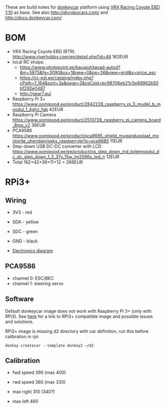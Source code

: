 These are build notes for [donkeycar](http://www.donkeycar.com/) platform using [VRX Racing Coyote EBD 1:10](http://www.riverhobby.com/en/detail.php?id=48) as base. See also http://diyrobocars.com/ and http://docs.donkeycar.com/

BOM
===
* VRX Racing Coyote EBD (RTR) http://www.riverhobby.com/en/detail.php?id=48 162EUR
* local RC shops:
  * https://www.photopoint.ee/kaugjuhitavad-autod?&m=5875&fg=3090&os=1&new=0&pp=36&view=grid&s=price_asc
  * https://rc-est.ee/catalog/index.php?cPath=1_164&sort=3a&page=2&osCsid=bc98706eb21c5e89962b50bf292e0487
  * http://gear7.eu/
* Raspberry Pi 3+ https://www.oomipood.ee/product/2842228_raspberry_pi_3_mudel_b_moodul_1_4ghz_1gb 42EUR
* Raspberry Pi Camera https://www.oomipood.ee/product/2510728_raspberry_pi_camera_board_8mp_v2 39EUR
* PCA9586 https://www.oomipood.ee/product/pca9685_shield_mugandusplaat_mootorite_uhendamiseks_raspberryle?q=pca9685 11EUR
* Step-down USB DC-DC converter with LCD https://www.oomipood.ee/ee/product/ps_step_down_ind_toitemoodul_dc_dc_step_down_1_3_37v_15w_lm2596s_led_n 12EUR
* Total 162+42+39+11+12 = 266EUR

RPi3+
=====

Wiring
------
* 3V3 - red
* SDA - yellow
* SDC - green

* GND - black

* [Electronics diagram](Electronics.pdf)

PCA9586
-------
* channel 0: ESC/BEC
* channel 1: steering servo 

Software
--------
Default donkeycar image does not work with Raspberry Pi 3+ (only with RPi3). See [here](https://github.com/wroscoe/donkey/issues/230) for a link to RPi3+ compatible image and possible issues and solutions.

RPi3+ image is missing d2 directory with car definition, run this before calibration in rpi:
```
donkey createcar --template donkey2 ~/d2
```
Calibration
-----------
* fwd speed 390 (max 400)
* rwd speed 360 (max 330)

* max right 310 (340?)
* max left  460
